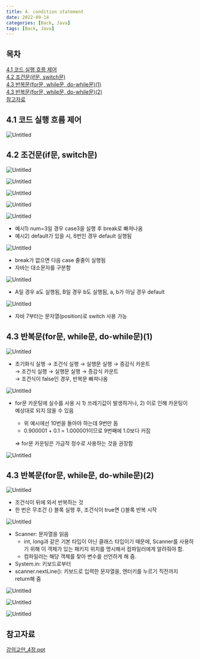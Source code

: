 ```yaml
---
title: 4. condition statement
date: 2022-09-14
categories: [Back, Java]
tags: [Back, Java]
---
```


## 목차
[4.1 코드 실행 흐름 제어](#41-코드-실행-흐름-제어)   
[4.2 조건문(if문, switch문)](#42-조건문if문-switch문)   
[4.3 반복문(for문, while문, do-while문)(1)](#43-반복문for문-while문-do-while문1)   
[4.3 반복문(for문, while문, do-while문)(2)](#43-반복문for문-while문-do-while문2)   
[참고자료](#참고자료)   

## **4.1 코드 실행 흐름 제어**

![Untitled](https://github.com/abarthdew/this-is-java/raw/main/00.basics/images/4.png)

## **4.2 조건문(if문, switch문)**

![Untitled](https://github.com/abarthdew/this-is-java/raw/main/00.basics/images/4(1).png)

![Untitled](https://github.com/abarthdew/this-is-java/raw/main/00.basics/images/4(2).png)

![Untitled](https://github.com/abarthdew/this-is-java/raw/main/00.basics/images/4(3).png)

![Untitled](https://github.com/abarthdew/this-is-java/raw/main/00.basics/images/4(4).png)

![Untitled](https://github.com/abarthdew/this-is-java/raw/main/00.basics/images/4(5).png)

- 예시1) num=3일 경우 case3을 실행 후 break로 빠져나옴
- 예시2) default가 있을 시, 6번인 경우 default 실행됨

![Untitled](https://github.com/abarthdew/this-is-java/raw/main/00.basics/images/4(6).png)

- break가 없으면 다음 case 줄줄이 실행됨
- 자바는 대소문자를 구분함

![Untitled](https://github.com/abarthdew/this-is-java/raw/main/00.basics/images/4(7).png)

- A일 경우 a도 실행됨, B일 경우 b도 실행됨, a, b가 아닐 경우 default

![Untitled](https://github.com/abarthdew/this-is-java/raw/main/00.basics/images/4(8).png)

- 자바 7부터는 문자열(position)로 switch 사용 가능

## **4.3 반복문(for문, while문, do-while문)(1)**

![Untitled](https://github.com/abarthdew/this-is-java/raw/main/00.basics/images/4(9).png)

- 초기화식 실행 → 조건식 실행 → 실행문 실행 → 증감식 카운트   
               → 조건식 실행 → 실행문 실행 → 증감식 카운트   
               → 조건식이 false인 경우, 반복문 빠져나옴   
    

![Untitled](https://github.com/abarthdew/this-is-java/raw/main/00.basics/images/4(10).png)

- for문 카운팅에 실수를 사용 시 1) 쓰레기값이 발생하거나, 2) 이로 인해 카운팅이 예상대로 되지 않을 수 있음
    - 위 예시에선 10번을 돌아야 하는데 9번만 돔
    - 0.900001 + 0.1 = 1.000001이므로 9번째에 1.0보다 커짐
    
    ⇒ for문 카운팅은 가급적 정수로 사용하는 것을 권장함
    

![Untitled](https://github.com/abarthdew/this-is-java/raw/main/00.basics/images/4(11).png)

## **4.3 반복문(for문, while문, do-while문)(2)**

![Untitled](https://github.com/abarthdew/this-is-java/raw/main/00.basics/images/4(12).png)

- 조건식이 뒤에 와서 반복하는 것
- 한 번은 무조건 {} 블록 실행 후, 조건식이 true면 {}블록 반복 시작

![Untitled](https://github.com/abarthdew/this-is-java/raw/main/00.basics/images/4(13).png)

- Scanner: 문자열을 읽음
    - int, long과 같은 기본 타입이 아닌 클래스 타입이기 때문에, Scanner를 사용하기 위해 이 객체가 있는 패키지 위치를 명시해서 컴파일러에게 알려줘야 함.
    - 컴파일러는 해당 객체를 찾아 변수를 선언하게 해 줌.
- System.in: 키보드로부터
- scanner.nextLine(): 키보드로 입력한 문자열을, 엔터키를 누르기 직전까지 return해 줌

![Untitled](https://github.com/abarthdew/this-is-java/raw/main/00.basics/images/4(14).png)

![Untitled](https://github.com/abarthdew/this-is-java/raw/main/00.basics/images/4(15).png)

![Untitled](https://github.com/abarthdew/this-is-java/raw/main/00.basics/images/4(16).png)

## 참고자료

[강의교안_4장.ppt](https://github.com/abarthdew/this-is-Java/blob/main/00.basics/files/%EA%B0%95%EC%9D%98%EA%B5%90%EC%95%88_4%EC%9E%A5.ppt)